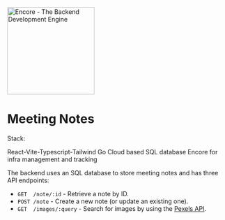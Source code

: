 <img width="200px" src="https://encore.dev/assets/branding/logo/logo.svg" alt="Encore - The Backend Development Engine" />

# Meeting Notes

Stack:

React-Vite-Typescript-Tailwind
Go
Cloud based SQL database
Encore for infra management and tracking

The backend uses an SQL database to store meeting notes and has three API endpoints:

- `GET  /note/:id` - Retrieve a note by ID.
- `POST /note` - Create a new note (or update an existing one).
- `GET  /images/:query` - Search for images by using the [Pexels API](https://www.pexels.com/api/).

